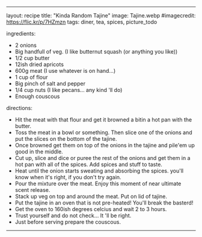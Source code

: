 ---

layout: recipe
title:  "Kinda Random Tajine"
image: Tajine.webp
#imagecredit: https://flic.kr/p/7HZmzn
tags: diner, tea, spices, picture_todo

ingredients:
- 2 onions
- Big handfull of veg. (I like butternut squash (or anything you like))
- 1/2 cup butter
- 12ish dried apricots
- 600g meat (I use whatever is on hand...)
- 1 cup of flour
- Big pinch of salt and pepper
- 1/4 cup nuts (I like pecans... any kind 'll do)
- Enough couscous

directions:
- Hit the meat with that flour and get it browned a bitin a hot pan with the butter.
- Toss the meat in a bowl or something. Then slice one of the onions and put the slices on the bottom of the tajine.
- Once browned get them on top of the onions in the tajine and pile'em up good in the middle.
- Cut up, slice and dice or puree the rest of the onions and get them in a hot pan with all of the spices. Add spices and stuff to taste.
- Heat until the onion starts sweating and absorbing the spices. you'll know when it's right, if you don't try again.
- Pour the mixture over the meat. Enjoy this moment of near ultimate scent release.
- Stack up veg on top and around the meat. Put on lid of tajine.
- Put the tajine in an oven that is not pre-heated! You'll break the basterd!
- Get the oven to 160ish degrees celcius and wait 2 to 3 hours.
- Trust yourself and do not check... It 'll be right.
- Just before serving prepare the couscous.


---